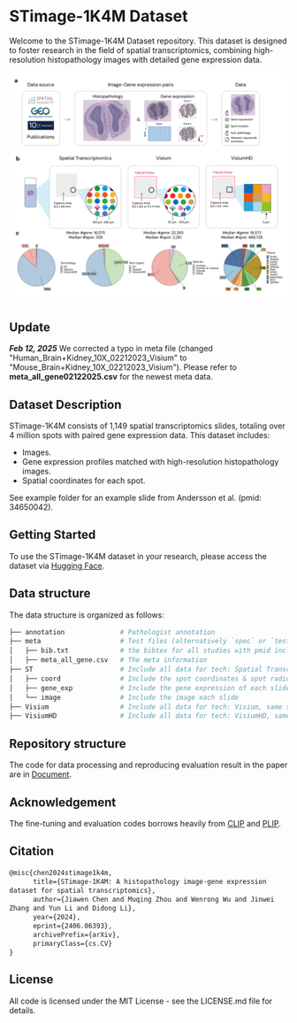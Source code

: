 # STimage-1K4M Dataset

Welcome to the STimage-1K4M Dataset repository. This dataset is designed to foster research in the field of spatial transcriptomics, combining high-resolution histopathology images with detailed gene expression data. 

![teaser](aux/f1.png "teaser")

## Update

***Feb 12, 2025***
We corrected a typo in meta file (changed "Human_Brain+Kidney_10X_02212023_Visium" to "Mouse_Brain+Kidney_10X_02212023_Visium"). Please refer to **meta_all_gene02122025.csv** for the newest meta data.


## Dataset Description

STimage-1K4M consists of 1,149 spatial transcriptomics slides, totaling over 4 million spots with paired gene expression data. This dataset includes:

- Images.
- Gene expression profiles matched with high-resolution histopathology images.
- Spatial coordinates for each spot.

See example folder for an example slide from Andersson et al. (pmid: 34650042).

## Getting Started

To use the STimage-1K4M dataset in your research, please access the dataset via [Hugging Face](https://huggingface.co/datasets/jiawennnn/STimage-1K4M).

## Data structure
The data structure is organized as follows:

```bash
├── annotation              # Pathologist annotation
├── meta                    # Test files (alternatively `spec` or `tests`)
│   ├── bib.txt             # the bibtex for all studies with pmid included in the dataset
│   ├── meta_all_gene.csv   # The meta information
├── ST                      # Include all data for tech: Spatial Transcriptomics
│   ├── coord               # Include the spot coordinates & spot radius of each slide
│   ├── gene_exp            # Include the gene expression of each slide
│   └── image               # Include the image each slide
├── Visium                  # Include all data for tech: Visium, same structure as ST
├── VisiumHD                # Include all data for tech: VisiumHD, same structure as ST
```
## Repository structure

The code for data processing and reproducing evaluation result in the paper are in [Document](https://jiawenchenn.github.io/STimage-1K4M/docs/01-make-meta).

## Acknowledgement
The fine-tuning and evaluation codes borrows heavily from [CLIP](https://github.com/openai/CLIP/issues/83) and [PLIP](https://github.com/PathologyFoundation/plip/). 

## Citation

```
@misc{chen2024stimage1k4m,
      title={STimage-1K4M: A histopathology image-gene expression dataset for spatial transcriptomics}, 
      author={Jiawen Chen and Muqing Zhou and Wenrong Wu and Jinwei Zhang and Yun Li and Didong Li},
      year={2024},
      eprint={2406.06393},
      archivePrefix={arXiv},
      primaryClass={cs.CV}
}
```

## License

All code is licensed under the MIT License - see the LICENSE.md file for details.
